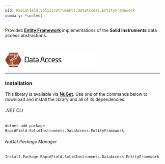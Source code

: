 ```yaml
---
uid: RapidField.SolidInstruments.DataAccess.EntityFramework
summary: *content
---
```


<!--
Copyright (c) RapidField LLC. Licensed under the MIT License. See LICENSE.txt in the project root for license information.
-->

Provides [**Entity Framework**](https://docs.microsoft.com/en-us/dotnet/framework/data/adonet/ef/overview) implementations of the **Solid Instruments** data access abstractions.

<br />

![Data Access label](../images/Label.DataAccess.300w.png)
- - -

### Installation

This library is available via [**NuGet**](https://docs.microsoft.com/en-us/nuget/quickstart/install-and-use-a-package-in-visual-studio). Use one of the commands below to download and install the library and all of its dependencies.

###### .NET CLI

```shell
dotnet add package RapidField.SolidInstruments.DataAccess.EntityFramework
```

###### NuGet Package Manager

```shell
Install-Package RapidField.SolidInstruments.DataAccess.EntityFramework
```